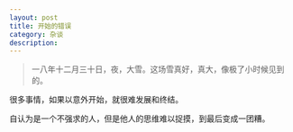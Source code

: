 ```yaml
---
layout: post
title: 开始的错误
category: 杂谈
description: 
---
```

>一八年十二月三十日，夜，大雪。这场雪真好，真大，像极了小时候见到的。

很多事情，如果以意外开始，就很难发展和终结。  

自认为是一个不强求的人，但是他人的思维难以捉摸，到最后变成一团糟。    


